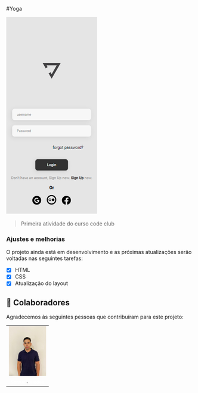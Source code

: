 
#Yoga


<img src="./assets/login.png" alt="Logo yoga">

> Primeira atividade do curso code club

### Ajustes e melhorias

O projeto ainda está em desenvolvimento e as próximas atualizações serão voltadas nas seguintes tarefas:

- [x] HTML 
- [x] CSS 
- [x] Atualização do layout 
## 🤝 Colaboradores

Agradecemos às seguintes pessoas que contribuíram para este projeto:

<table>
  <tr>
    <td Align="center">
      <a href="#">
        <img src="./assets/82DE7ED8-5DCE-434D-A608-4A0FE0DE123D.jpeg" width="100px;" alt="Foto do Iuri Silva no GitHub"/><br>
        <sub>
          <b style="color:white" >Samuel Guedes</b>
        </sub>
      </a>
    </td>
</table>


